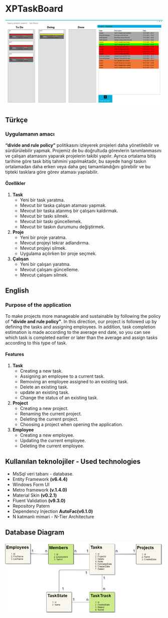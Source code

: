 # XPTaskBoard
![Screen shot](https://raw.githubusercontent.com/AliYildizoz909/XPTaskBoard/master/SS/SS.png)
## Türkçe

### Uygulamanın amacı 

**“divide and rule policy”** politikasını izleyerek projeleri daha yönetilebilir ve sürdürülebilir yapmak. Projemiz de bu doğrultuda görevlerin tanımlanmasını ve çalışan atamasını yaparak projelerin takibi yapılır. Ayrıca ortalama bitiş tarihine göre task bitiş tahmini yapılmaktadır, bu sayede hangi taskın ortalamadan daha erken veya daha geç tamamlandığını görebilir ve bu tipteki tasklara göre görev ataması yapılabilir.

#### Özellikler

 1. **Task**
	 - Yeni bir task yaratma.
	 - Mevcut bir taska çalışan ataması yapmak.
	 - Mevcut bir taska atanmış bir çalışanı kaldırmak.
	 - Mevcut bir taskı silmek.
	 - Mevcut bir taskı güncellemek.
	 - Mevcut bir taskın durumunu değiştirmek.
 2. **Proje**
	  - Yeni bir proje yaratma.
	  - Mevcut projeyi tekrar adlandırma.
	  - Mevcut projeyi silmek.
	  - Uygulama açılırken bir proje seçmek.
3. **Çalışan**
	 - Yeni bir çalışan yaratma.
	 - Mevcut çalışanı güncelleme.
	 - Mevcut çalışanı silmek.
## English
### Purpose of the application

To make projects more manageable and sustainable by following the policy of  **"divide and rule policy"**. In this direction, our project is followed up by defining the tasks and assigning employees. In addition, task completion estimation is made according to the average end date, so you can see which task is completed earlier or later than the average and assign tasks according to this type of task.

#### Features

 1. **Task**
	- Creating a new task.
	- Assigning an employee to a current task.
	- Removing an employee assigned to an existing task.
	- Delete an existing task.
	- update an existing task.
	- Change the status of an existing task.
 2. **Project**
	- Creating a new project.
	- Renaming the current project.
	- Deleting the current project.
	- Choosing a project when opening the application.
3.  **Employee**
	- Creating a new employee.
	- Updating the current employee.
	- Deleting the current employee.

## Kullanılan teknolojiler - Used technologies

 - MsSql veri tabanı - database.
 - Entity Framework **(v6.4.4)**
 - Windows Form UI
 - Metro framework **(v.1.4.0)**
 - Material Skin **(v0.2.1)**
 - Fluent Validation **(v9.3.0)**
 - Repository Patern
 - Dependency Injection **AutoFac(v6.1.0)**
 - N katmanlı mimari - N-Tier Architecture
## Database Diagram
![Database Diagram](https://raw.githubusercontent.com/AliYildizoz909/XPTaskBoard/master/SS/DatabaseDiagram.png)
